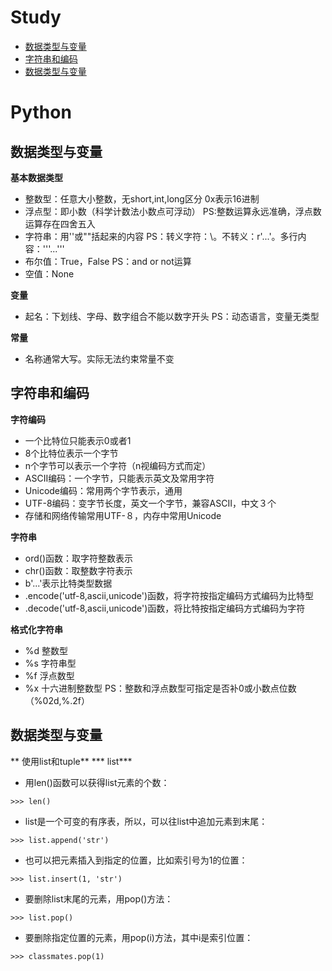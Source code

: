 # Study
- [数据类型与变量](#1)
- [字符串和编码]()
- [数据类型与变量]()

# Python
<a name="1"></a>
## 数据类型与变量

**基本数据类型**
- 整数型：任意大小整数，无short,int,long区分 0x表示16进制
- 浮点型：即小数（科学计数法小数点可浮动）
PS:整数运算永远准确，浮点数运算存在四舍五入
- 字符串：用''或""括起来的内容
PS：转义字符：\。不转义：r'...'。多行内容：'''...'''
- 布尔值：True，False PS：and or not运算
- 空值：None

**变量**
- 起名：下划线、字母、数字组合不能以数字开头 PS：动态语言，变量无类型

**常量**
- 名称通常大写。实际无法约束常量不变

## 字符串和编码

**字符编码**
- 一个比特位只能表示0或者1
- 8个比特位表示一个字节
- n个字节可以表示一个字符（n视编码方式而定）
- ASCII编码：一个字节，只能表示英文及常用字符
- Unicode编码：常用两个字节表示，通用
- UTF-8编码：变字节长度，英文一个字节，兼容ASCII，中文３个
- 存储和网络传输常用UTF-８，内存中常用Unicode

**字符串**
- ord()函数：取字符整数表示
- chr()函数：取整数字符表示
- b'...'表示比特类型数据
- .encode('utf-8,ascii,unicode')函数，将字符按指定编码方式编码为比特型
- .decode('utf-8,ascii,unicode')函数，将比特按指定编码方式编码为字符

**格式化字符串**
- %d 整数型
- %s 字符串型
- %f 浮点数型
- %x 十六进制整数型
PS：整数和浮点数型可指定是否补0或小数点位数（%02d,%.2f）

## 数据类型与变量
** 使用list和tuple**
*** list***
- 用len()函数可以获得list元素的个数：

`>>> len()`
- list是一个可变的有序表，所以，可以往list中追加元素到末尾：

`>>> list.append('str')`
- 也可以把元素插入到指定的位置，比如索引号为1的位置：

`>>> list.insert(1, 'str')`
- 要删除list末尾的元素，用pop()方法：

`>>> list.pop()`
- 要删除指定位置的元素，用pop(i)方法，其中i是索引位置：

`>>> classmates.pop(1)`



